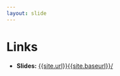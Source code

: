 ```yaml
---
layout: slide
---
```


# Links

* **Slides:** [{{site.url}}{{site.baseurl}}/]({{site.url}}{{site.baseurl}}/)
